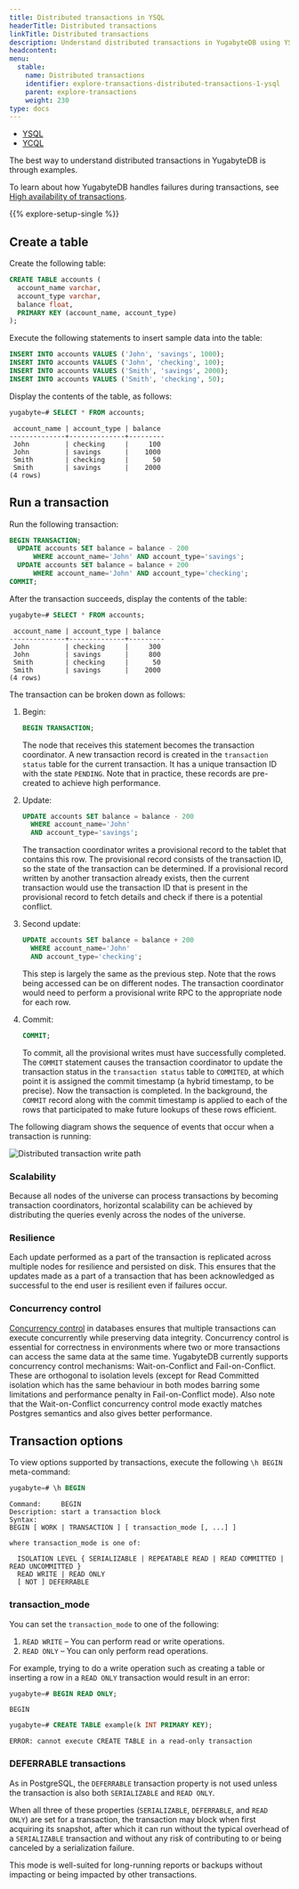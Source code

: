 ```yaml
---
title: Distributed transactions in YSQL
headerTitle: Distributed transactions
linkTitle: Distributed transactions
description: Understand distributed transactions in YugabyteDB using YSQL.
headcontent:
menu:
  stable:
    name: Distributed transactions
    identifier: explore-transactions-distributed-transactions-1-ysql
    parent: explore-transactions
    weight: 230
type: docs
---
```


<ul class="nav nav-tabs-alt nav-tabs-yb">

  <li >
    <a href="../distributed-transactions-ysql/" class="nav-link active">
      <i class="icon-postgres" aria-hidden="true"></i>
      YSQL
    </a>
  </li>

  <li >
    <a href="../distributed-transactions-ycql/" class="nav-link">
      <i class="icon-cassandra" aria-hidden="true"></i>
      YCQL
    </a>
  </li>

</ul>

The best way to understand distributed transactions in YugabyteDB is through examples.

To learn about how YugabyteDB handles failures during transactions, see [High availability of transactions](../../fault-tolerance/transaction-availability/).

{{% explore-setup-single %}}

## Create a table

Create the following table:

```sql
CREATE TABLE accounts (
  account_name varchar,
  account_type varchar,
  balance float,
  PRIMARY KEY (account_name, account_type)
);
```

Execute the following statements to insert sample data into the table:

```sql
INSERT INTO accounts VALUES ('John', 'savings', 1000);
INSERT INTO accounts VALUES ('John', 'checking', 100);
INSERT INTO accounts VALUES ('Smith', 'savings', 2000);
INSERT INTO accounts VALUES ('Smith', 'checking', 50);
```

Display the contents of the table, as follows:

```sql
yugabyte=# SELECT * FROM accounts;
```

```output
 account_name | account_type | balance
--------------+--------------+---------
 John         | checking     |     100
 John         | savings      |    1000
 Smith        | checking     |      50
 Smith        | savings      |    2000
(4 rows)
```

## Run a transaction

Run the following transaction:

```sql
BEGIN TRANSACTION;
  UPDATE accounts SET balance = balance - 200
      WHERE account_name='John' AND account_type='savings';
  UPDATE accounts SET balance = balance + 200
      WHERE account_name='John' AND account_type='checking';
COMMIT;
```

After the transaction succeeds, display the contents of the table:

```sql
yugabyte=# SELECT * FROM accounts;
```

```output
 account_name | account_type | balance
--------------+--------------+---------
 John         | checking     |     300
 John         | savings      |     800
 Smith        | checking     |      50
 Smith        | savings      |    2000
(4 rows)
```

The transaction can be broken down as follows:

1. Begin:

    ```sql
    BEGIN TRANSACTION;
    ```

    The node that receives this statement becomes the transaction coordinator. A new transaction record is created in the `transaction status` table for the current transaction. It has a unique transaction ID with the state `PENDING`. Note that in practice, these records are pre-created to achieve high performance.

1. Update:

    ```sql
    UPDATE accounts SET balance = balance - 200
      WHERE account_name='John'
      AND account_type='savings';
    ```

    The transaction coordinator writes a provisional record to the tablet that contains this row. The provisional record consists of the transaction ID, so the state of the transaction can be determined. If a provisional record written by another transaction already exists, then the current transaction would use the transaction ID that is present in the provisional record to fetch details and check if there is a potential conflict.

1. Second update:

    ```sql
    UPDATE accounts SET balance = balance + 200
      WHERE account_name='John'
      AND account_type='checking';
    ```

    This step is largely the same as the previous step. Note that the rows being accessed can be on different nodes. The transaction coordinator would need to perform a provisional write RPC to the appropriate node for each row.

1. Commit:

    ```sql
    COMMIT;
    ```

    To commit, all the provisional writes must have successfully completed. The `COMMIT` statement causes the transaction coordinator to update the transaction status in the `transaction status` table to `COMMITED`, at which point it is assigned the commit timestamp (a hybrid timestamp, to be precise). Now the transaction is completed. In the background, the `COMMIT` record along with the commit timestamp is applied to each of the rows that participated to make future lookups of these rows efficient.

The following diagram shows the sequence of events that occur when a transaction is running:

![Distributed transaction write path](/images/architecture/txn/distributed_txn_write_path.svg)

### Scalability

Because all nodes of the universe can process transactions by becoming transaction coordinators, horizontal scalability can be achieved by distributing the queries evenly across the nodes of the universe.

### Resilience

Each update performed as a part of the transaction is replicated across multiple nodes for resilience and persisted on disk. This ensures that the updates made as a part of a transaction that has been acknowledged as successful to the end user is resilient even if failures occur.

### Concurrency control

[Concurrency control](../../../architecture/transactions/concurrency-control/) in databases ensures that multiple transactions can execute concurrently while preserving data integrity. Concurrency control is essential for correctness in environments where two or more transactions can access the same data at the same time. YugabyteDB currently supports concurrency control mechanisms: Wait-on-Conflict and Fail-on-Conflict.
These are orthogonal to isolation levels (except for Read Committed isolation which has the same behaviour in both modes barring some limitations and performance penalty in Fail-on-Conflict mode). Also note that the Wait-on-Conflict concurrency control mode exactly matches Postgres semantics and also gives better performance.

## Transaction options

To view options supported by transactions, execute the following `\h BEGIN` meta-command:

```sql
yugabyte=# \h BEGIN
```

```output
Command:     BEGIN
Description: start a transaction block
Syntax:
BEGIN [ WORK | TRANSACTION ] [ transaction_mode [, ...] ]

where transaction_mode is one of:

  ISOLATION LEVEL { SERIALIZABLE | REPEATABLE READ | READ COMMITTED | READ UNCOMMITTED }
  READ WRITE | READ ONLY
  [ NOT ] DEFERRABLE
```

### transaction_mode

You can set the `transaction_mode` to one of the following:

1. `READ WRITE` – You can perform read or write operations.
2. `READ ONLY` – You can only perform read operations.

For example, trying to do a write operation such as creating a table or inserting a row in a `READ ONLY` transaction would result in an error:

```sql
yugabyte=# BEGIN READ ONLY;
```

```output
BEGIN
```

```sql
yugabyte=# CREATE TABLE example(k INT PRIMARY KEY);
```

```output
ERROR: cannot execute CREATE TABLE in a read-only transaction
```

### DEFERRABLE transactions

As in PostgreSQL, the `DEFERRABLE` transaction property is not used unless the transaction is also both `SERIALIZABLE` and `READ ONLY`.

When all three of these properties (`SERIALIZABLE`, `DEFERRABLE`, and `READ ONLY`) are set for a transaction, the transaction may block when first acquiring its snapshot, after which it can run without the typical overhead of a `SERIALIZABLE` transaction and without any risk of contributing to or being canceled by a serialization failure.

This mode is well-suited for long-running reports or backups without impacting or being impacted by other transactions.